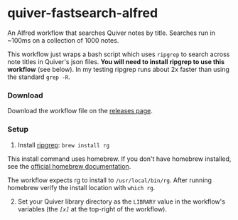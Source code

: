 # quiver-fastsearch-alfred
An Alfred workflow that searches Quiver notes by title. Searches run in ~100ms on a collection of 1000 notes.

This workflow just wraps a bash script which uses `ripgrep` to search across note titles in Quiver's json files. **You will need to install ripgrep to use this workflow** (see below). In my testing ripgrep runs about 2x faster than using the standard `grep -R`.

### Download
Download the workflow file on the [releases page](https://github.com/noelcody/quiver-fastsearch-alfred/releases).

### Setup
1. Install [ripgrep](https://github.com/BurntSushi/ripgrep): `brew install rg`

This install command uses homebrew. If you don't have homebrew installed, see the [official homebrew documentation](https://brew.sh/).

The workflow expects rg to install to `/usr/local/bin/rg`. After running homebrew verify the install location with `which rg`.

2. Set your Quiver library directory as the `LIBRARY` value in the workflow's variables (the *`[x]`* at the top-right of the workflow).

